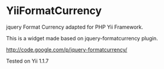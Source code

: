 YiiFormatCurrency
=================

jquery Format Currency adapted for PHP Yii Framework.

This is a widget made based on jquery-formatcurrency plugin.

http://code.google.com/p/jquery-formatcurrency/

Tested on Yii 1.1.7

